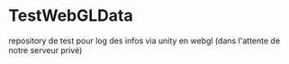 # TestWebGLData
repository de test pour log des infos via unity en webgl (dans l'attente de notre serveur privé)
